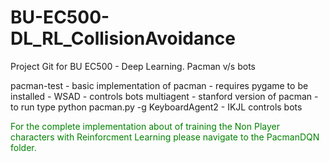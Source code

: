 # BU-EC500-DL_RL_CollisionAvoidance

Project Git for BU EC500 - Deep Learning. Pacman v/s bots

pacman-test - basic implementation of pacman - requires pygame to be installed - WSAD - controls bots
multiagent - stanford version of pacman - to run type python pacman.py -g KeyboardAgent2 - IKJL controls bots

<span style="color: green"> For the complete implementation about of training the Non Player characters with Reinforcment Learning please navigate to the PacmanDQN folder. </span>
